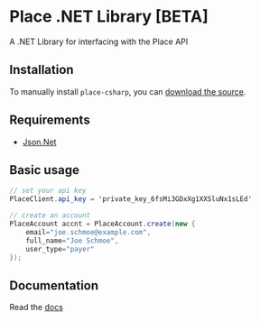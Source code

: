 # Place .NET Library [BETA]

A .NET Library for interfacing with the Place API

## Installation

To manually install `place-csharp`, you can [download the source](https://github.com/placepay/place-csharp/zipball/master).

## Requirements

- [Json.Net](https://www.newtonsoft.com/json)

## Basic usage

```csharp
// set your api key
PlaceClient.api_key = 'private_key_6fsMi3GDxXg1XXSluNx1sLEd'

// create an account
PlaceAccount accnt = PlaceAccount.create(new {
	email="joe.schmoe@example.com",
	full_name="Joe Schmoe",
	user_type="payer"
});
```

## Documentation
Read the [docs](https://developer.placepay.com/?csharp)
